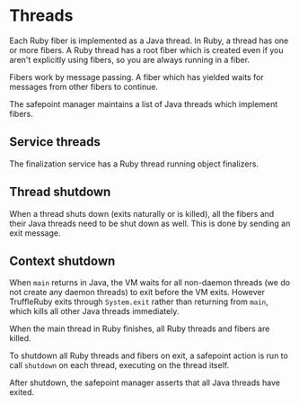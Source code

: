 # Threads

Each Ruby fiber is implemented as a Java thread. In Ruby, a thread has one or
more fibers. A Ruby thread has a root fiber which is created even if you aren't
explicitly using fibers, so you are always running in a fiber.

Fibers work by message passing. A fiber which has yielded waits for messages
from other fibers to continue.

The safepoint manager maintains a list of Java threads which implement fibers.

## Service threads

The finalization service has a Ruby thread running object finalizers.

## Thread shutdown

When a thread shuts down (exits naturally or is killed), all the fibers and
their Java threads need to be shut down as well. This is done by sending an exit
message.

## Context shutdown

When `main` returns in Java, the VM waits for all non-daemon threads (we do not
create any daemon threads) to exit before the VM exits. However TruffleRuby
exits through `System.exit` rather than returning from `main`, which kills all
other Java threads immediately.

When the main thread in Ruby finishes, all Ruby threads and fibers are killed.

To shutdown all Ruby threads and fibers on exit, a safepoint action is run to
call `shutdown` on each thread, executing on the thread itself.

After shutdown, the safepoint manager asserts that all Java threads have exited.
